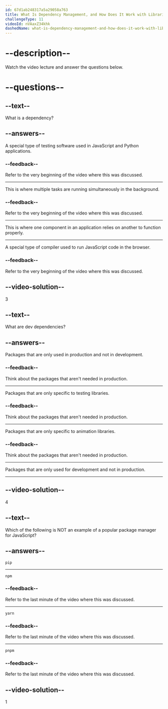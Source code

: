 ```yaml
---
id: 67d1ab248317a5a29058a763
title: What Is Dependency Management, and How Does It Work with Libraries Like React?
challengeType: 11
videoId: nVAaxZ34khk
dashedName: what-is-dependency-management-and-how-does-it-work-with-libraries-like-react
---
```


# --description--

Watch the video lecture and answer the questions below.

# --questions--

## --text--

What is a dependency?

## --answers--

A special type of testing software used in JavaScript and Python applications.

### --feedback--

Refer to the very beginning of the video where this was discussed.

---

This is where multiple tasks are running simultaneously in the background.

### --feedback--

Refer to the very beginning of the video where this was discussed.

---

This is where one component in an application relies on another to function properly.

---

A special type of compiler used to run JavaScript code in the browser.

### --feedback--

Refer to the very beginning of the video where this was discussed.

## --video-solution--

3

## --text--

What are dev dependencies?

## --answers--

Packages that are only used in production and not in development.

### --feedback--

Think about the packages that aren't needed in production.

---

Packages that are only specific to testing libraries.

### --feedback--

Think about the packages that aren't needed in production.

---

Packages that are only specific to animation libraries.

### --feedback--

Think about the packages that aren't needed in production.

---

Packages that are only used for development and not in production.

---

## --video-solution--

4

## --text--

Which of the following is NOT an example of a popular package manager for JavaScript?

## --answers--

`pip`

---

`npm`

### --feedback--

Refer to the last minute of the video where this was discussed.

---

`yarn`

### --feedback--

Refer to the last minute of the video where this was discussed.

---

`pnpm`

### --feedback--

Refer to the last minute of the video where this was discussed.

## --video-solution--

1
